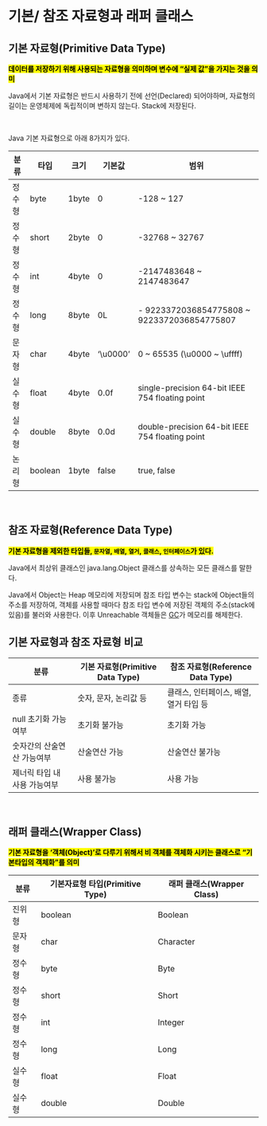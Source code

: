 # 기본/ 참조 자료형과 래퍼 클래스


## 기본 자료형(Primitive Data Type)
<mark>**데이터를 저장하기 위해 사용되는 자료형을 의미하며 변수에 “실제 값”을 가지는 것을 의미**</mark>

Java에서 기본 자료형은 반드시 사용하기 전에 선언(Declared) 되어야하며, 자료형의 길이는 운영체제에 독립적이며 변하지 않는다. Stack에 저장된다.

</br>

Java 기본 자료형으로 아래 8가지가 있다.

|분류|	타입|	크기|	기본값|	범위|
|------|---|---|---|---|
|정수형|	byte|	1byte|	0	|-128 ~ 127
|정수형	|short|	2byte|	0	|-32768 ~ 32767
|정수형	|int|4byte|	0	|-2147483648 ~ 2147483647
|정수형	|long|	8byte|	0L	|- 9223372036854775808 ~ 9223372036854775807
|문자형	|char|	4byte|	‘\u0000’|	0 ~ 65535 (\u0000 ~ \uffff)
|실수형|	float|	4byte|	0.0f|	single-precision 64-bit IEEE 754 floating point
|실수형|	double	|8byte|	0.0d	|double-precision 64-bit IEEE 754 floating point
|논리형|	boolean|	1byte|	false	|true, false



</br>

## 참조 자료형(Reference Data Type)

<mark>**기본 자료형을 제외한 타입들, <code>문자열</code>,  <code>배열</code>,  <code>열거</code>,  <code>클래스</code>,  <code>인터페이스</code>가 있다.**</mark>

Java에서 최상위 클래스인 java.lang.Object 클래스를 상속하는 모든 클래스를 말한다. 

Java에서 Object는 Heap 메모리에 저장되며 참조 타입 변수는 stack에 Object들의 주소를 저장하여, 객체를 사용할 때마다 참조 타입 변수에 저장된 객체의 주소(stack에 있음)를 불러와 사용한다. 
이후 Unreachable 객체들은 [GC](https://github.com/ArdorHoon/computer-science-for-developer/blob/main/java/Garbage_Collection.md)가 메모리를 해제한다. 


## 기본 자료형과 참조 자료형 비교

|분류 |	기본 자료형(Primitive Data Type)	| 참조 자료형(Reference Data Type)|
|------|---|---|
|종류|	숫자, 문자, 논리값 등	|클래스, 인터페이스, 배열, 열거 타입 등
|null 초기화 가능여부|	초기화 불가능	|초기화 가능|
|숫자간의 산술연산 가능여부|	산술연산 가능	|산술연산 불가능|
|제너릭 타입 내 사용 가능여부|	사용 불가능|	사용 가능|


</br>


## 래퍼 클래스(Wrapper Class)

<mark>**기본 자료형을 ‘객체(Object)’로 다루기 위해서 비 객체를 객체화 시키는 클래스로 “기본타입의 객체화”를 의미**</mark>

|분류	|기본자료형 타입(Primitive Type) | 	래퍼 클래스(Wrapper Class)|
|----|---|---|
|진위형 |	boolean|Boolean|
|문자형|	char|	Character|
|정수형	|byte|	Byte|
|정수형	|short|	Short|
|정수형	|int	|Integer|
|정수형	|long|	Long|
|실수형	|float|	Float|
|실수형	|double|	Double|


</br>
